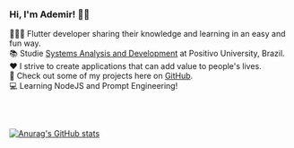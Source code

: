 ### Hi, I'm Ademir! 🖐🏽


🧑🏽‍💻 Flutter developer sharing their knowledge and learning in an easy and fun way.<br/>
📚 Studie [Systems Analysis and Development](https://cursos.up.edu.br/grad-analise-e-desenvolvimento-de-sistemas-up/p) at Positivo University, Brazil.<br/>
❤️ I strive to create applications that can add value to people's lives.<br/>
👀 Check out some of my projects here on [GitHub](https://github.com/ademircostadev?tab=repositories).<br/>
💻 Learning NodeJS and Prompt Engineering!<br/>

<br/>
<br/>

[![Anurag's GitHub stats](https://github-readme-stats.vercel.app/api?username=ademircostadev&show_icons=true&theme=dark)](https://github.com/ademircostadev/github-readme-stats)
